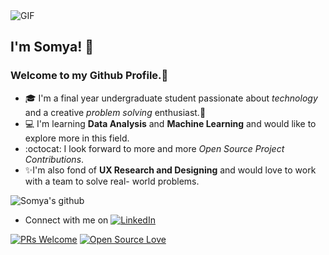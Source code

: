 
  <img align="center" alt="GIF" src="https://media3.giphy.com/media/26u4nJPf0JtQPdStq/giphy.gif" />
  
## I'm Somya! :woman:

### Welcome to my Github Profile.🤩

- 🎓 I'm a final year undergraduate student passionate about *technology* and a creative *problem solving* enthusiast.🚀
- 💻 I'm learning **Data Analysis** and **Machine Learning** and would like to explore more in this field.
- :octocat: I look forward to more and more *Open Source Project Contributions*. 
- ✨I'm also fond of **UX Research and Designing** and would love to work with a team to solve real- world problems.



![Somya's github](https://github-readme-stats.vercel.app/api?username=somya1212&show_icons=true&hide_border=true)

- Connect with me on [![LinkedIn](https://img.shields.io/static/v1.svg?label=Connect&message=@somyasbharti&color=grey&logo=linkedin&labelColor=blue&style=social)](https://www.linkedin.com/in/somyasbharti/)


[![PRs Welcome](https://img.shields.io/badge/PRs-welcome-brightgreen.svg?style=flat&logo=github)](https://github.com/somya1212/)  [![Open Source Love](https://badges.frapsoft.com/os/v2/open-source.svg?v=103)](https://github.com/somya1212/)
